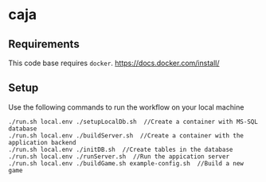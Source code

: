 # caja

## Requirements
This code base requires `docker`.
https://docs.docker.com/install/ 

## Setup
Use the following commands to run the workflow on your local machine

```
./run.sh local.env ./setupLocalDb.sh  //Create a container with MS-SQL database
./run.sh local.env ./buildServer.sh  //Create a container with the application backend
./run.sh local.env ./initDB.sh  //Create tables in the database
./run.sh local.env ./runServer.sh  //Run the appication server
./run.sh local.env ./buildGame.sh example-config.sh  //Build a new game
```
